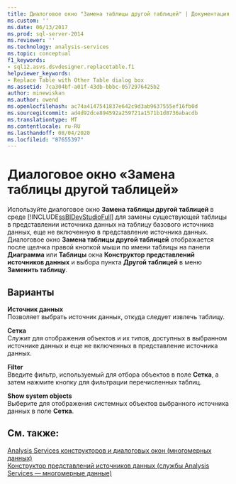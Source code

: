 ```yaml
---
title: Диалоговое окно "Замена таблицы другой таблицей" | Документация Майкрософт
ms.custom: ''
ms.date: 06/13/2017
ms.prod: sql-server-2014
ms.reviewer: ''
ms.technology: analysis-services
ms.topic: conceptual
f1_keywords:
- sql12.asvs.dsvdesigner.replacetable.f1
helpviewer_keywords:
- Replace Table with Other Table dialog box
ms.assetid: 7ca304bf-a01f-43db-bbbc-0572976425b2
author: minewiskan
ms.author: owend
ms.openlocfilehash: ac74a4147541837e642c9d3ab9637555ef16fb0d
ms.sourcegitcommit: ad4d92dce894592a259721a1571b1d8736abacdb
ms.translationtype: MT
ms.contentlocale: ru-RU
ms.lasthandoff: 08/04/2020
ms.locfileid: "87655397"
---
```

# <a name="replace-table-with-other-table-dialog-box"></a>Диалоговое окно «Замена таблицы другой таблицей»
  Используйте диалоговое окно **Замена таблицы другой таблицей** в среде [!INCLUDE[ssBIDevStudioFull](../includes/ssbidevstudiofull-md.md)] для замены существующей таблицы в представлении источника данных на таблицу базового источника данных, еще не включенную в представление источника данных. Диалоговое окно **Замена таблицы другой таблицей** отображается после щелчка правой кнопкой мыши по имени таблицы на панели **Диаграмма** или **Таблицы** окна **Конструктор представлений источников данных** и выбора пункта **Другой таблицей** в меню **Заменить таблицу**.  
  
## <a name="options"></a>Варианты  
 **Источник данных**  
 Позволяет выбрать источник данных, откуда следует извлечь таблицу.  
  
 **Сетка**  
 Служит для отображения объектов и их типов, доступных в выбранном источнике данных и еще не включенных в представление источника данных.  
  
 **Filter**  
 Введите фильтр, используемый для отбора объектов в поле **Сетка**, а затем нажмите кнопку для фильтрации перечисленных таблиц.  
  
 **Show system objects**  
 Выберите для отображения системных объектов выбранного источника данных в поле **Сетка**.  
  
## <a name="see-also"></a>См. также:  
 [Analysis Services конструкторов и диалоговых окон &#40;многомерных данных&#41;](analysis-services-designers-and-dialog-boxes-multidimensional-data.md)   
 [Конструктор представлений источников данных (службы Analysis Services — многомерные данные)](data-source-view-designer-analysis-services-multidimensional-data.md)  
  
  
